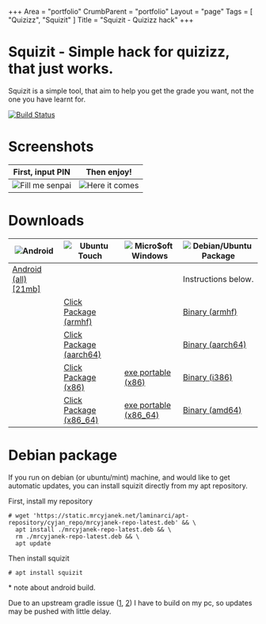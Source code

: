 +++
Area = "portfolio"
CrumbParent = "portfolio"
Layout = "page"
Tags = [ "Quizizz", "Squizit" ]
Title = "Squizit - Quizizz hack"
+++

# Squizit - Simple hack for quizizz, that just works.

Squizit is a simple tool, that aim to help you get the grade you want, not the one you have learnt for.

[![Build Status](https://ci.mrcyjanek.net/badge/build-squizit.svg)](https://ci.mrcyjanek.net/jobs/build-squizit)

# Screenshots

| First, input PIN | Then enjoy! |
| ---------------- | ----------- |
| ![Fill me senpai](https://mrcyjanek.net/projects/squizit/static/input-pin.png) | ![Here it comes](https://mrcyjanek.net/projects/squizit/static/answers.png) |

# Downloads

| ![Android](/static/icons/android-icon.svg) | ![Ubuntu Touch](/static/icons/ubuntu-icon.svg) | ![Micro$oft Windows](/static/icons/microsoft-icon.svg) | ![Debian/Ubuntu Package](/static/icons/debian-icon.svg) |
| --- | --- | --- | --- |
| [Android (all) [21mb]](https://static.mrcyjanek.net/laminarci/build-squizit/latest/squizit.android.all.apk) | | | Instructions below. |
|  | [Click Package (armhf)](https://static.mrcyjanek.net/laminarci/build-squizit/latest/squizit_arm.click) | | [Binary (armhf)](https://static.mrcyjanek.net/laminarci/build-squizit/latest/squizit_linux_armhf) |
|  | [Click Package (aarch64)](https://static.mrcyjanek.net/laminarci/build-squizit/latest/squizit_arm64.click) | | [Binary (aarch64)](https://static.mrcyjanek.net/laminarci/build-squizit/latest/squizit_linux_arm64) |
|  | [Click Package (x86)]() | [exe portable (x86)](https://static.mrcyjanek.net/laminarci/build-squizit/13/squizit_windows_386.exe) | [Binary (i386)](https://static.mrcyjanek.net/laminarci/build-squizit/latest/squizit_linux_386) |
|  | [Click Package (x86_64)](https://static.mrcyjanek.net/laminarci/build-squizit/latest/squizit_amd64.click) | [exe portable (x86_64)](https://static.mrcyjanek.net/laminarci/build-squizit/latest/squizit_windows_amd64.exe) | [Binary (amd64)](https://static.mrcyjanek.net/laminarci/build-squizit/latest/squizit_linux_amd64) |

# Debian package

If you run on debian (or ubuntu/mint) machine, and would like to get automatic updates, you can install squizit directly from my apt repository.

First, install my repository

```plain
# wget 'https://static.mrcyjanek.net/laminarci/apt-repository/cyjan_repo/mrcyjanek-repo-latest.deb' && \
  apt install ./mrcyjanek-repo-latest.deb && \
  rm ./mrcyjanek-repo-latest.deb && \
  apt update
```

Then install squizit

```plain
# apt install squizit
```

\* note about android build.

Due to an upstream gradle issue ([1](https://github.com/gradle/gradle/issues/14528), [2](https://github.com/gradle/gradle/issues/12731)) I have to build on my pc, so updates may be pushed with little delay.